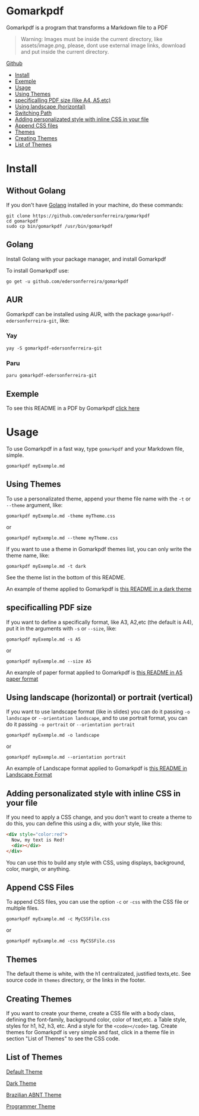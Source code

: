 # Gomarkpdf

Gomarkpdf is a program that transforms a Markdown file to a PDF

> Warning: Images must be inside the current directory, like assets/image.png, please, dont use external image links, download and put inside the current directory.

[Github](https://github.com/edersonferreira/markpdf)

- [Install](#install)
- [Exemple](#example)
- [Usage](#usage)
- [Using Themes](#using-themes)
- [specificalling PDF size (like A4, A5,etc)](#specificalling-pdf-size)
- [Using landscape (horizontal)](#using-landscape-horizontal)
- [Switching Path](#switching-path)
- [Adding personalizated style with inline CSS in your file](#adding-personalizated-style-with-inline-css-in-your-file)
- [Append CSS files](#append-css-files)
- [Themes](#themes)
- [Creating Themes](#creating-themes)
- [List of Themes](#list-of-themes)

# Install

## Without Golang

If you don't have [Golang](https://golang.org/) installed in your machine, do these commands:

```
git clone https://github.com/edersonferreira/gomarkpdf
cd gomarkpdf
sudo cp bin/gomarkpdf /usr/bin/gomarkpdf
```

## Golang

Install Golang with your package manager, and install Gomarkpdf

To install Gomarkpdf use:

`go get -u github.com/edersonferreira/gomarkpdf`

## AUR

Gomarkpdf can be installed using AUR, with the package `gomarkpdf-edersonferreira-git`, like:

### Yay

```
yay -S gomarkpdf-edersonferreira-git
```

### Paru

```
paru gomarkpdf-edersonferreira-git
```

## Exemple

To see this README in a PDF by Gomarkpdf [click here](https://github.com/edersonferreira/markpdf/blob/master/examples/README.pdf)

# Usage

To use Gomarkpdf in a fast way, type `gomarkpdf` and your Markdown file, simple.

`gomarkpdf myExemple.md`

## Using Themes

To use a personalizated theme, append your theme file name with the `-t` or `--theme` argument, like:

`gomarkpdf myExemple.md -theme myTheme.css`

or

`gomarkpdf myExemple.md --theme myTheme.css`

If you want to use a theme in Gomarkpdf themes list, you can only write the theme name, like:

`gomarkpdf myExemple.md -t dark`

See the theme list in the bottom of this README.

An example of theme applied to Gomarkpdf is [this README in a dark theme](https://github.com/edersonferreira/gomarkpdf/blob/master/examples/dark.pdf)

## specificalling PDF size

If you want to define a specifically format, like A3, A2,etc (the default is A4), put it in the arguments with `-s` or `--size`, like:

`gomarkpdf myExemple.md -s A5`

or

`gomarkpdf myExemple.md --size A5`

An example of paper format applied to Gomarkpdf is [this README in A5 paper format](https://github.com/edersonferreira/gomarkpdf/blob/master/examples/a5.pdf)

## Using landscape (horizontal) or portrait (vertical)

If you want to use landscape format (like in slides) you can do it passing `-o landscape` or `--orientation landscape`, and to use portrait format, you can do it passing `-o portrait` or `--orientation portrait`

`gomarkpdf myExemple.md -o landscape`

or

`gomarkpdf myExemple.md --orientation portrait`

An example of Landscape format applied to Gomarkpdf is [this README in Landscape Format](https://github.com/edersonferreira/markpdf/blob/master/examples/landscape.pdf)

## Adding personalizated style with inline CSS in your file

If you need to apply a CSS change, and you don't want to create a theme to do this, you can define this using a div, with your style, like this:

```html
<div style="color:red">
  Now, my text is Red!
  <div></div>
</div>
```

You can use this to build any style with CSS, using displays, background, color, margin, or anything.

## Append CSS Files

To append CSS files, you can use the option `-c` or `-css` with the CSS file or multiple files.

```
gomarkpdf myExample.md -c MyCSSFile.css
```

or

```
gomarkpdf myExample.md -css MyCSSFile.css
```

## Themes

The default theme is white, with the h1 centralizated, justified texts,etc. See source code in `themes` directory, or the links in the footer.

## Creating Themes

If you want to create your theme, create a CSS file with a body class, defining the font-family, background color, color of text,etc. a Table style, styles for h1, h2, h3, etc. And a style for the `<code></code>` tag. Create themes for Gomarkpdf is very simple and fast, click in a theme file in section "List of Themes" to see the CSS code.

## List of Themes

[Default Theme](https://github.com/edersonferreira/gomarkpdf/blob/master/src/themes/default.css)

[Dark Theme](https://github.com/edersonferreira/gomarkpdf/blob/master/src/themes/dark.css)

[Brazilian ABNT Theme](https://github.com/edersonferreira/gomarkpdf/blob/master/src/themes/abnt.css)

[Programmer Theme](https://github.com/edersonferreira/gomarkpdf/blob/master/src/themes/programmer.css)
